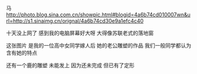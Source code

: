 马
http://photo.blog.sina.com.cn/showpic.html#blogid=4a6b74cd010007wn&url=http://s1.sinaimg.cn/orignal/4a6b74cd30e9a1efc4c40
 
十天没上网了
感到我的电脑屏幕好大呀
大得像苏联老式的落地窗
 
这张图片
是我的一位高中女同学嫁人后
她的老公雕塑的作品
我们一般同学都认为含有她的特点
 
还有一个鹿的雕塑
未能发上
因为还未完成
但已有了定形
 
